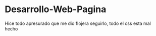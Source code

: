 # Desarrollo-Web-Pagina

Hice todo apresurado que me dio flojera seguirlo, todo el css esta mal hecho
